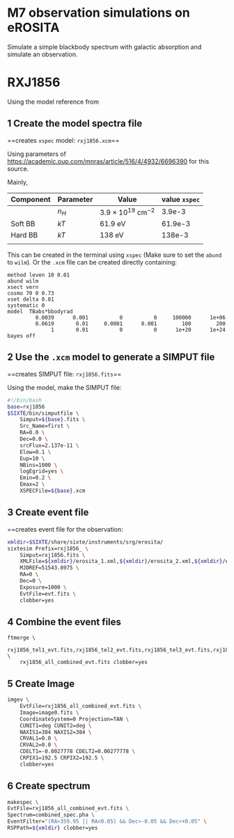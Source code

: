 # M7 observation simulations on eROSITA
Simulate a simple blackbody spectrum with galactic absorption and simulate an observation.

# RXJ1856

Using the model reference from
## 1  Create the model spectra file
==creates `xspec` model: `rxj1856.xcm`==


Using parameters of https://academic.oup.com/mnras/article/516/4/4932/6696390 for this source.

Mainly,

| Component | Parameter | Value                               | value `xspec` |
| --------- | --------- | ----------------------------------- | ------------- |
|           | $n_H$     | $3.9\times10^{19} \ \text{cm}^{-2}$ | 3.9e-3        |
| Soft BB   | $kT$      | $61.9 \ \text{eV}$                  | 61.9e-3       |
| Hard BB   | $kT$      | $138 \ \text{eV}$                   | 138e-3        |
|           |           |                                     |               |

This can be created in the terminal using `xspec` (Make sure to set the `abund` to `wilm`).
Or the `.xcm` file can be created directly containing:

```xspec
method leven 10 0.01
abund wilm
xsect vern
cosmo 70 0 0.73
xset delta 0.01
systematic 0
model  TBabs*bbodyrad
         0.0039      0.001          0          0     100000      1e+06
         0.0619       0.01     0.0001      0.001        100        200
              1       0.01          0          0      1e+20      1e+24
bayes off
```

## 2 Use the `.xcm` model to generate a SIMPUT file
==creates SIMPUT file: `rxj1856.fits`==

Using the model, make the SIMPUT file:
```bash
#!/bin/bash
base=rxj1856
$SIXTE/bin/simputfile \
	Simput=${base}.fits \
	Src_Name=first \
	RA=0.0 \
	Dec=0.0 \
	srcFlux=2.137e-11 \
	Elow=0.1 \
	Eup=10 \
	NBins=1000 \
	logEgrid=yes \
	Emin=0.2 \
	Emax=2 \
	XSPECFile=${base}.xcm
```

## 3 Create event file
==creates event file for the observation: 

```bash
xmldir=$SIXTE/share/sixte/instruments/srg/erosita/
sixtesim Prefix=rxj1856_ \
	Simput=rxj1856.fits \
	XMLFile=${xmldir}/erosita_1.xml,${xmldir}/erosita_2.xml,${xmldir}/erosita_3.xml,${xmldir}/erosita_4.xml,${xmldir}/erosita_5.xml,${xmldir}/erosita_6.xml,${xmldir}/erosita_7.xml \
	MJDREF=51543.8975 \
	RA=0 \
	Dec=0 \
	Exposure=1000 \
	EvtFile=evt.fits \
	clobber=yes
```

## 4 Combine the event files

```
ftmerge \
    rxj1856_tel1_evt.fits,rxj1856_tel2_evt.fits,rxj1856_tel3_evt.fits,rxj1856_tel4_evt.fits,rxj1856_tel5_evt.fits,rxj1856_tel6_evt.fits,rxj1856_tel7_evt.fits  \
    rxj1856_all_combined_evt.fits clobber=yes
```

## 5 Create Image

```bash
imgev \
	EvtFile=rxj1856_all_combined_evt.fits \
	Image=image0.fits \
	CoordinateSystem=0 Projection=TAN \
	CUNIT1=deg CUNIT2=deg \
	NAXIS1=384 NAXIS2=384 \
	CRVAL1=0.0 \
	CRVAL2=0.0 \
	CDELT1=-0.0027778 CDELT2=0.00277778 \
	CRPIX1=192.5 CRPIX2=192.5 \
	clobber=yes
```

## 6 Create spectrum

```bash
makespec \
EvtFile=rxj1856_all_combined_evt.fits \
Spectrum=combined_spec.pha \
EventFilter="(RA>359.95 || RA<0.05) && Dec>-0.05 && Dec<+0.05" \
RSPPath=${xmldir} clobber=yes
```